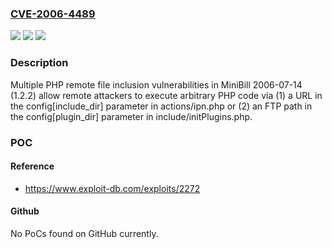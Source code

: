 ### [CVE-2006-4489](https://cve.mitre.org/cgi-bin/cvename.cgi?name=CVE-2006-4489)
![](https://img.shields.io/static/v1?label=Product&message=n%2Fa&color=blue)
![](https://img.shields.io/static/v1?label=Version&message=n%2Fa&color=blue)
![](https://img.shields.io/static/v1?label=Vulnerability&message=n%2Fa&color=brighgreen)

### Description

Multiple PHP remote file inclusion vulnerabilities in MiniBill 2006-07-14 (1.2.2) allow remote attackers to execute arbitrary PHP code via (1) a URL in the config[include_dir] parameter in actions/ipn.php or (2) an FTP path in the config[plugin_dir] parameter in include/initPlugins.php.

### POC

#### Reference
- https://www.exploit-db.com/exploits/2272

#### Github
No PoCs found on GitHub currently.


